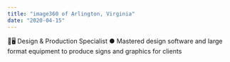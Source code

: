 ```yaml
---
title: "image360 of Arlington, Virginia"
date: "2020-04-15"
---
```


🎨🖥 Design & Production Specialist ●	Mastered design software and large format equipment to produce signs and graphics for clients